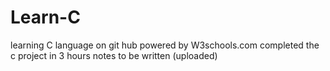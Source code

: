 # Learn-C
learning C language on git hub
powered by W3schools.com
completed the c project in 3 hours
notes to be written (uploaded)
